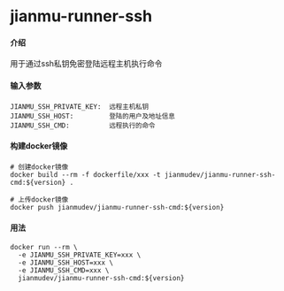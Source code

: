 # jianmu-runner-ssh

#### 介绍
用于通过ssh私钥免密登陆远程主机执行命令


#### 输入参数
```
JIANMU_SSH_PRIVATE_KEY:  远程主机私钥
JIANMU_SSH_HOST:         登陆的用户及地址信息
JIANMU_SSH_CMD:          远程执行的命令
```
#### 构建docker镜像
```
# 创建docker镜像
docker build --rm -f dockerfile/xxx -t jianmudev/jianmu-runner-ssh-cmd:${version} .

# 上传docker镜像
docker push jianmudev/jianmu-runner-ssh-cmd:${version}
```

#### 用法
```
docker run --rm \
  -e JIANMU_SSH_PRIVATE_KEY=xxx \
  -e JIANMU_SSH_HOST=xxx \
  -e JIANMU_SSH_CMD=xxx \
  jianmudev/jianmu-runner-ssh-cmd:${version} 
```
